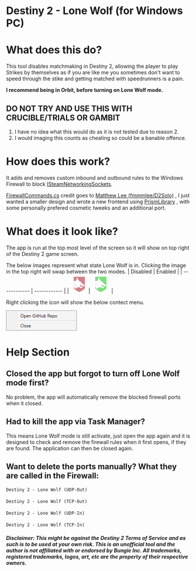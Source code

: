 # Destiny 2 - Lone Wolf (for Windows PC)

# What does this do?
This tool disables matchmaking in Destiny 2, allowing the player to play Strikes by themselves as if you are like me you sometimes don't want to speed through the stike and getting matched with speedrunners is a pain.

**I recommend being in Orbit, before turning on Lone Wolf mode.**

## **DO NOT TRY AND USE THIS WITH CRUCIBLE/TRIALS OR GAMBIT**
1. I have no idea what this would do as it is not tested due to reason 2.
2. I would imaging this counts as cheating so could be a banable offence.

# How does this work?
It adds and removes custom inbound and outbound rules to the Windows Firewall to block [ISteamNetworkingSockets](https://github.com/ValveSoftware/GameNetworkingSockets).

[FirewallCommands.cs](https://github.com/zalonic/Destiny2-LoneWolf/blob/main/Source/Destiny2-LoneWolf/Models/FirewallCommands.cs)
credit goes to
[Matthew Lee (fmmmlee/D2Solo)](https://github.com/fmmmlee/D2Solo)
, I just wanted a smaller design and wrote a new frontend using
[PrismLibrary](https://github.com/PrismLibrary/Prism)
, with some personally prefered cosmetic tweeks and an additional port.

# What does it look like?
The app is run at the top most level of the screen so it will show on top right of the Destiny 2 game screen.

The below images represent what state Lone Wolf is in. Clicking the image in the top right will swap between the two modes.
|   Disabled   |    Enabled   |
| ------------ | ------------ |
| ![lwDisabled]| ![lwEnabled] |

Right clicking the icon will show the below contect menu.

![contextMenu]

# Help Section

## Closed the app but forgot to turn off Lone Wolf mode first?
No problem, the app will automatically remove the blocked firewall ports when it closed.

## Had to kill the app via Task Manager?
This means Lone Wolf mode is still activate, just open the app again and it is designed to check and remove the firewall rules when it first opens, if they are found. The application can then be closed again.

## Want to delete the ports manually? What they are called in the Firewall:
```
Destiny 2 - Lone Wolf (UDP-Out)

Destiny 2 - Lone Wolf (TCP-Out)

Destiny 2 - Lone Wolf (UDP-In)

Destiny 2 - Lone Wolf (TCP-In)
```

##### Disclaimer: This might be against the Destiny 2 Terms of Service and as such is to be used at your own risk. This is an unofficial tool and the author is not affiliated with or endorsed by Bungie Inc. All trademarks, registered trademarks, logos, art, etc are the property of their respective owners.

[lwDisabled]: https://raw.githubusercontent.com/zalonic/Destiny2-LoneWolf/main/Resources/lwDisabled.png
[lwEnabled]: https://raw.githubusercontent.com/zalonic/Destiny2-LoneWolf/main/Resources/lwEnabled.png
[contextMenu]: https://raw.githubusercontent.com/zalonic/Destiny2-LoneWolf/main/Resources/contextMenu.png
